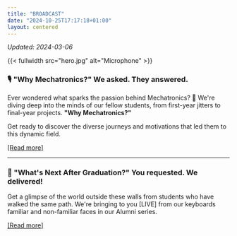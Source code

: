```yaml
---
title: "BROADCAST"
date: "2024-10-25T17:17:18+01:00"
layout: centered
---
```


<style>
    header {
        display: none;
    }
</style>

_Updated: 2024-03-06_

{{< fullwidth src="hero.jpg" alt="Microphone" >}}

<h3>🎙️ "Why Mechatronics?" We asked. They answered.</h3>

Ever wondered what sparks the passion behind Mechatronics? 🤔 We're diving deep into the minds of our fellow students, from first-year jitters to final-year projects. **"Why Mechatronics?"**

Get ready to discover the diverse journeys and motivations that led them to this dynamic field.

[[Read more]](/blog/why-mechatronics)

---

<h3>🤔 "What's Next After Graduation?" You requested. We delivered!</h3>

Get a glimpse of the world outside these walls from students who have walked the same path. We're bringing to you [LIVE] from our keyboards familiar and non-familiar faces in our Alumni series.

[[Read more]](/alumni)
